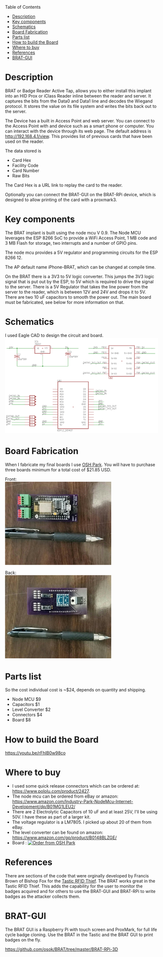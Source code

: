 Table of Contents

- [Description](#description)
- [Key components](#key-components)
- [Schematics](#schematics)
- [Board Fabrication](#board-fabrication)
- [Parts list](#parts-list)
- [How to build the Board](#how-to-build-the-board)
- [Where to buy](#where-to-buy)
- [References](#references)
- [BRAT-GUI](#brat-gui)


# Description
BRAT or Badge Reader Active Tap, allows you to either install this implant into an HID Prox or iClass 
Reader inline between the reader and server.  It captures the bits from the Data0 and Data1 line and 
decodes the Wiegand protocol.  It stores the value on its file system and writes the bits back out to the 
server.

The Device has a built in Access Point and web server.  You can connect to the Access Point with and 
device such as a smart phone or computer.  You can interact with the device through its web page.  The 
default address is http://192.168.4.1/view. This provides list of previous cards that have been used on 
the reader.

The data stored is

* Card Hex	
* Facility Code	
* Card Number	
* Raw Bits

The Card Hex is a URL link to replay the card to the reader.

Optionally you can connect the BRAT-GUI on the BRAT-RPi device, which is designed to allow printing of 
the card with a proxmark3.

# Key components
The BRAT implant is built using the node mcu V 0.9.  The Node MCU leverages the ESP 8266 SoC to provide
a WiFi Access Point, 1 MB code and 3 MB Flash for storage, two interrupts and a number of GPIO pins.

The node mcu provides a 5V regulator and programming circuits for the ESP 8266 12. 

The AP default name iPhone-BRAT, which can be changed at compile time.
 
On the BRAT there is a 3V3 to 5V logic converter.  This jumps the 3V3 logic signal that is put out by the 
ESP, to 5V which is required to drive the signal to the server.
There is a 5V Regulator that takes the line power from the server to the reader, which is between 12V 
and 24V and drops it to 5V.
There are two 10 uF capacitors to smooth the power out.
The main board must be fabricated, see below for more information on that. 

# Schematics
I used Eagle CAD to design the circuit and board.
<img src="photos/schematic.png" width="550" /> 

# Board Fabrication
When I fabricate my final boards I use [OSH Park](http://www.oshpark.com).  You will have to purchase 
three boards minimum for a total cost of $21.85 USD.

Front:<br>
<img src="photos/Resized_top.jpeg" width="350" /> 

Back:<br>
<img src="photos/Resized_bottom.jpeg" width="350" /> 


# Parts list
So the cost individual cost is ~$24, depends on quantity and shipping.
* Node MCU $9
* Capacitors $1
* Level Converter $2
* Connectors $4
* Board $8

# How to build the Board

https://youtu.be/rFhIB0w98co

# Where to buy
* I used some quick release connectors which can be ordered at: 
https://www.pololu.com/product/2427.
* The node mcu can be ordered from eBay or amazon: https://www.amazon.com/Industry-Park-NodeMcu-Internet-Development/dp/B01MG1LEU2/
* There are 2 Electrolytic Capacitors of 10 uF and at least 25V, I'll be using 50V. I have these as part of a 
larger kit.
* The voltage regulator is a LM7805.  I picked up about 20 of them from eBay.
* The level converter can be found on amazon: https://www.amazon.com/gp/product/B0148BLZGE/
* Board : <a href="https://www.oshpark.com/shared_projects/jjDDSjZS"><img src="https://www.oshpark.com/assets/badge-5b7ec47045b78aef6eb9d83b3bac6b1920de805e9a0c227658eac6e19a045b9c.png" alt="Order from OSH Park"></img></a>

# References
There are sections of the code that were orginally developed by Francis Brown of Bishop Fox for the [Tastic RFID Thief]( 
https://www.bishopfox.com/resources/tools/rfid-hacking/attack-tools/).  The BRAT works great in the 
Tastic RFID Thief.  This adds the capability for the user to monitor the badges acquired and for others to 
use the BRAT-GUI and BRAT-RPi to write badges as the attacker collects them.

# BRAT-GUI
The BRAT GUI is a Raspberry Pi with touch screen and ProxMark, for full life cycle badge cloning.  Use the BRAT in the Tastic
and the BRAT GUI to print badges on the fly.  

https://github.com/osok/BRAT/tree/master/BRAT-RPi-3D

